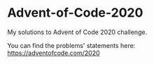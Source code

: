 # Advent-of-Code-2020

My solutions to Advent of Code 2020 challenge. 

You can find the problems' statements here: https://adventofcode.com/2020

